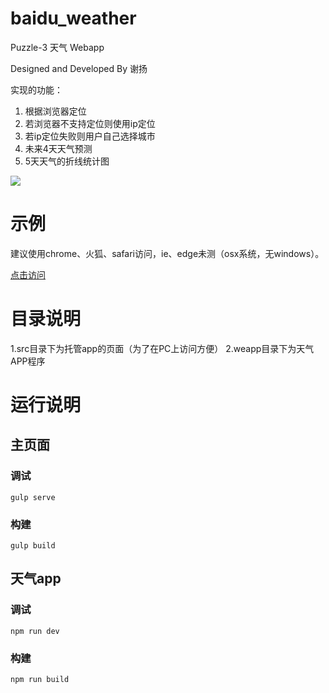 # baidu_weather

Puzzle-3 天气 Webapp

Designed and Developed By 谢扬

实现的功能：

1. 根据浏览器定位
2. 若浏览器不支持定位则使用ip定位
3. 若ip定位失败则用户自己选择城市
4. 未来4天天气预测
5. 5天天气的折线统计图

![](http://i1.piimg.com/567571/6a3bb16606392657.png)

# 示例

建议使用chrome、火狐、safari访问，ie、edge未测（osx系统，无windows）。

[点击访问](http://weather.poimoe.com/ "示例")

# 目录说明

1.src目录下为托管app的页面（为了在PC上访问方便）
2.weapp目录下为天气APP程序

# 运行说明

## 主页面

### 调试

``` shell
gulp serve
```

### 构建

``` shell
gulp build
```

## 天气app

### 调试

``` shell
npm run dev
```

### 构建

``` shell
npm run build
```